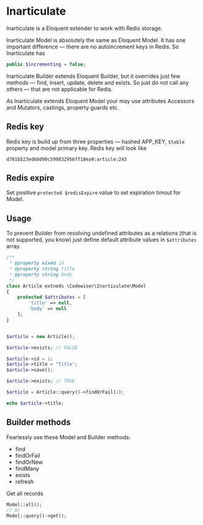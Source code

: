 # Inarticulate

Inarticulate is a Eloquent extender to work with Redis storage.

Inarticulate Model is absolutely the same as Eloquent Model. It has one important difference — there are no autoincrement keys in Redis.
So Inarticulate has

```php
public $incrementing = false;
```

Inarticulate Builder extends Eloquent Builder, but it overrides just few methods — find, insert, update, delete and exists.
So just do not call any others — that are not applicable for Redis. 

As Inarticulate extends Eloquent Model your may use attributes Accessors and Mutators, castings, property guards etc.

## Redis key

Redis key is build up from three properties — hashed APP_KEY, `$table` property and model primary key. Redis key will look like

```
d781b523ed68d90c599832956ff10ea9:article:243
``` 

## Redis expire

Set positive `protected $redisExpire` value to set expiration timout for Model.

## Usage

To prevent Builder from resolving undefined attributes as a relations (that is not supported, you know) just define default attribute values in `$attributes` array. 

```php
/**
 * @property mixed id
 * @property string title
 * @property string body
 */
class Article extneds \Codewiser\Inarticulate\Model
{
    protected $attributes = [
        'title' => null,
        'body' => null
    ];
}
```

```php

$article = new Article();

$article->exists; // FALSE

$article->id = 1;
$article->title = "Title";
$article->save();

$article->exists; // TRUE

```

```php
$article = Article::query()->findOrFail(1);

echo $article->title; 

```

## Builder methods

Fearlessly use these Model and Builder methods:

* find
* findOrFail
* findOrNew
* findMany
* exists
* refresh

Get all records
```php
Model::all();
// or
Model::query()->get();
```

